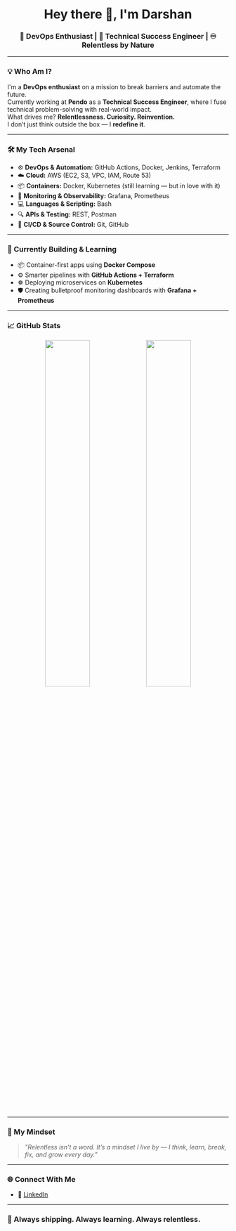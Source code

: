 <h1 align="center">Hey there 👋, I'm Darshan</h1>
<h3 align="center">🚀 DevOps Enthusiast | 🔧 Technical Success Engineer | ♾️ Relentless by Nature</h3>

---

### 💡 Who Am I?

I'm a **DevOps enthusiast** on a mission to break barriers and automate the future.  
Currently working at **Pendo** as a **Technical Success Engineer**, where I fuse technical problem-solving with real-world impact.  
What drives me? **Relentlessness. Curiosity. Reinvention.**  
I don’t just think outside the box — I **redefine it**.  

---

### 🛠️ My Tech Arsenal

- ⚙️ **DevOps & Automation:** GitHub Actions, Docker, Jenkins, Terraform  
- ☁️ **Cloud:** AWS (EC2, S3, VPC, IAM, Route 53)  
- 📦 **Containers:** Docker, Kubernetes (still learning — but in love with it)  
- 🧠 **Monitoring & Observability:** Grafana, Prometheus  
- 💻 **Languages & Scripting:** Bash  
- 🔍 **APIs & Testing:** REST, Postman  
- 🔄 **CI/CD & Source Control:** Git, GitHub  

---

### 🚧 Currently Building & Learning

- 📦 Container-first apps using **Docker Compose**
- ⚙️ Smarter pipelines with **GitHub Actions + Terraform**
- ☸️ Deploying microservices on **Kubernetes**
- 🛡️ Creating bulletproof monitoring dashboards with **Grafana + Prometheus**

---

### 📈 GitHub Stats

<p align="center">
  <img src="https://github-readme-stats.vercel.app/api?username=darshanhulswar&show_icons=true&theme=radical" width="45%" />
  <img src="https://github-readme-streak-stats.herokuapp.com/?user=darshanhulswar&theme=radical" width="45%" />
</p>

---

### 🧠 My Mindset

> *"Relentless isn’t a word. It’s a mindset I live by — I think, learn, break, fix, and grow every day."*  

---

### 🌐 Connect With Me

- 🔗 [LinkedIn](https://www.linkedin.com/in/darshan-hulswar)  

---

### 🚀 Always shipping. Always learning. Always relentless.

